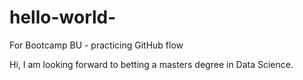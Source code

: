 # hello-world-
For Bootcamp BU - practicing GitHub flow 

Hi, I am looking forward to betting a masters degree in Data Science. 


